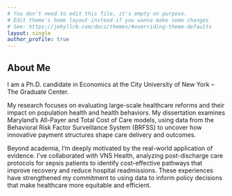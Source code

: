 ```yaml
---
# You don't need to edit this file, it's empty on purpose.
# Edit theme's home layout instead if you wanna make some changes
# See: https://jekyllrb.com/docs/themes/#overriding-theme-defaults
layout: single
author_profile: true
---
```


<style>
.page__content {
  font-size: 0.8rem;
  line-height: 1.3;
  text-align: justify;
}
</style>

## About Me

I am a Ph.D. candidate in Economics at the City University of New York – The Graduate Center.

My research focuses on evaluating large-scale healthcare reforms and their impact on population health and health behaviors. My dissertation examines Maryland’s All-Payer and Total Cost of Care models, using data from the Behavioral Risk Factor Surveillance System (BRFSS) to uncover how innovative payment structures shape care delivery and outcomes.

Beyond academia, I’m deeply motivated by the real-world application of evidence. I’ve collaborated with VNS Health, analyzing post-discharge care protocols for sepsis patients to identify cost-effective pathways that improve recovery and reduce hospital readmissions. These experiences have strengthened my commitment to using data to inform policy decisions that make healthcare more equitable and efficient.
